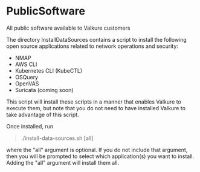 # PublicSoftware
All public software available to Valkure customers

The directory InstallDataSources contains a script to install the following open source applications related to network operations and security:

- NMAP
- AWS CLI
- Kubernetes CLI (KubeCTL)
- OSQuery
- OpenVAS
- Suricata (coming soon)

This script will install these scripts in a manner that enables Valkure to execute them, but note that you do not need to have installed Valkure to take advantage of this script.

Once installed, run

> ./install-data-sources.sh [all]

where the "all" argument is optional. If you do not include that argument, then you will be prompted to select which application(s) you want to install. Adding the "all" argument will install them all.